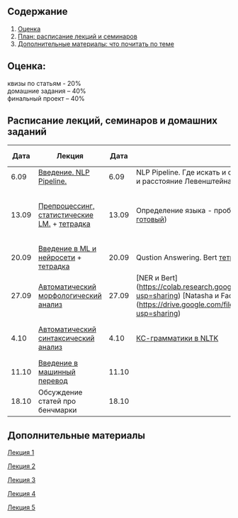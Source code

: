 ## Содержание
1. [Оценка](#score)
2. [План: расписание лекций и семинаров](#sched)
3. [Дополнительные материалы: что почитать по теме](#add)

## Оценка:<br><a name="score"/>
квизы по статьям - 20%<br>
домашние задания – 40% <br>
финальный проект – 40%<br>

## Расписание лекций, семинаров и домашних заданий<a name="sched"/>
|Дата|Лекция|Дата|Семинар|Домашнее задание|Ридинг|Дедлайн|
|-|-|-|-|-|-|-|
|6.09|[Введение. NLP Pipeline.](Slides/1-intro.pdf)|6.09| NLP Pipeline. Где искать и обрабатывать данные. Базовый спеллчекер, метрики и расстояние Левенштейна ([пустой](https://colab.research.google.com/drive/1w02iQpc18eQcToG1vKJoheVdblGBqFqk#scrollTo=_PF9wrJlermY), [готовый](https://colab.research.google.com/drive/1BqXRwoi_qJnmVYUgTsfa1SKHDat5xROk#scrollTo=Dh0CDmMmiScF))||[Word Embeddings](https://ruder.io/word-embeddings-1/)|ридинг - к 20.09|
|13.09|[Препроцессинг, статистические LM.](Slides/2-lm.pdf) + [тетрадка](Slides/3_intro.ipynb)|13.09|Определение языка - проблемы препроцессинга и сбора статистики ([пустой](https://colab.research.google.com/drive/1ZhgrUDmURteycdlJwGWxpg-qYfcQGZQy?usp=sharing), [готовый](https://colab.research.google.com/drive/1QvkS3ORCgihdJY_VIcZ7XAHFit4LfBaS?usp=sharing))|[Sentiment Analysis при помощи словарей и множеств](https://github.com/named-entity/hse-nlp/blob/master/3rd_year/Hometask_1.ipynb)|-|дз к 27.09|
|20.09|[Введение в ML и нейросети](Slides/3-ml.pdf) + [тетрадка](Slides/ml-intro.ipynb)|20.09|Qustion Answering. Bert [тетрадка](https://colab.research.google.com/drive/1t0oTNG9DaU38YyJq8XkgL_zxRrfOGE6N#scrollTo=PHynWuuXrmqp)|||ридинг - к семинару;|
|27.09|[Автоматический морфологический анализ](Slides/4-pos-tagging.pdf)|27.09| [NER и Bert] (https://colab.research.google.com/drive/1gE3RoCv_oUhIvyk3J7iMlh6sBTMu4BlL?usp=sharing) [Natasha и Fact extraction] (https://drive.google.com/file/d/1uviAj5vGi2JDMNMzxOM37_XTZN3VZSPo/view?usp=sharing)|[Сравнение теггеров](Hometask_2.md)|[Соревнование Dialogue для морфологических парсеров](http://www.dialog-21.ru/media/1674/49.pdf)| дз - 4.10|
|4.10|[Автоматический синтаксический анализ](Slides/5-parsing.pdf)|4.10|[КС-грамматики в NLTK](https://colab.research.google.com/drive/1F0osRvkyPAgSmzJIkccSuEXj7Q54sfSW?usp=sharing)|-|[NLP Benchmarking](https://ruder.io/nlp-benchmarking/), описание задания TBA|ридинг - 11.10|
|11.10|[Введение в машинный перевод](Slides/6-mt.pdf)|11.10|[]()|[проект](https://docs.google.com/document/d/1coB7WmQvsgtRyUK4-iKw4Ta6ZoWcWspJfxDSazLWWwo/edit?usp=sharing)|-||
|18.10|Обсуждение статей про бенчмарки|18.10|[]()||||

## Дополнительные материалы<a name="add"/>
[Лекция 1](Notes/1-intro.md)

[Лекция 2](Notes/2-lm.md)

[Лекция 3](Notes/3-ml.md)

[Лекция 4](Notes/4-pos.md)

[Лекция 5](Notes/5-parsing.md)
